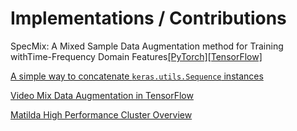 # Implementations / Contributions

<!-- [An attempt to implement FocalNet in TensorFlow \(WIP\)](https://github.com/anas-r-dev/focalnet-tensorflow) -->

SpecMix: A Mixed Sample Data Augmentation method for Training withTime-Frequency Domain Features[\[PyTorch\]](https://github.com/anas-r-dev/specmix-pytorch)[\[TensorFlow\]](https://github.com/anas-r-dev/specmix-tensorflow)

[A simple way to concatenate `keras.utils.Sequence` instances](https://github.com/anas-r-dev/concatenate-keras-sequence)

[Video Mix Data Augmentation in TensorFlow](https://github.com/anas-r-dev/video-mix-tensorflow)

[Matilda High Performance Cluster Overview](https://github.com/anas-r-dev/MATILDA-OU)
